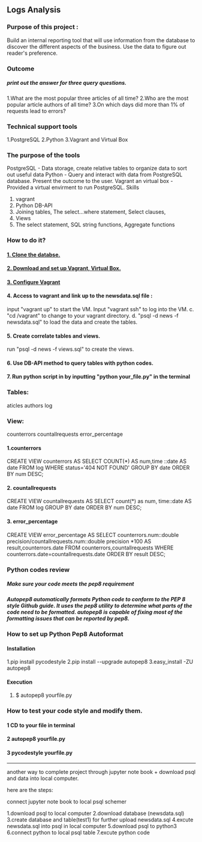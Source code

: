 
## Logs Analysis

### Purpose of this project :
Build an internal reporting tool that will use information from the database to discover the different aspects of the business. Use the data to figure out reader's preference.

### Outcome
##### print out the answer for three query questions.
1.What are the most popular three articles of all time?
2.Who are the most popular article authors of all time?
3.On which days did more than 1% of requests lead to errors?



### Technical support tools

1.PostgreSQL
2.Python
3.Vagrant and Virtual Box


### The purpose of the tools
PostgreSQL - Data storage, create relative tables to organize data to sort out useful data
Python - Query and interact with data from PostgreSQL database. Present the outcome to the user.
Vagrant an virtual box - Provided a virtual envirment to run PostgreSQL.
Skills
1. vagrant
2. Python DB-API
3. Joining tables, The select...where statement, Select clauses,
4. Views
5. The select statement, SQL string functions, Aggregate functions



### How to do it?
#### <a href="https://d17h27t6h515a5.cloudfront.net/topher/2016/August/57b5f748_newsdata/newsdata.zip/">1. Clone the databse.</a>


#### <a href="https://www.vagrantup.com">2. Download and set up Vagrant, Virtual Box.</a>


#### <a href="https://github.com/udacity/fullstack-nanodegree-vm/blob/master/vagrant/Vagrantfile">3. Configure Vagrant </a>


#### 4. Access to vagrant and link up to the newsdata.sql file :
input "vagrant up" to start the VM. 
Input "vagrant ssh" to log into the VM. c. "cd /vagrant" to change to your vagrant directory. d. "psql -d news -f newsdata.sql" to load the data and create the tables.

#### 5. Create correlate tables and views.
run "psql -d news -f views.sql" to create the views.

#### 6. Use DB-API method to query tables with python codes.

#### 7. Run python script in by inputting "python your_file.py" in the terminal




### Tables:
aticles
authors
log





### View:
counterrors
countallrequests
error_percentage
#### 1.counterrors
CREATE VIEW counterrors AS SELECT COUNT(*) AS num,time ::date AS date FROM log WHERE status='404 NOT FOUND' GROUP BY date ORDER BY num DESC;

#### 2. countallrequests
CREATE VIEW countallrequests AS SELECT count(*) as num, time::date AS date FROM log GROUP BY date ORDER BY num DESC;

#### 3. error_percentage
CREATE VIEW error_percentage AS SELECT counterrors.num::double precision/countallrequests.num::double precision *100 AS result,counterrors.date FROM counterrors,countallrequests WHERE counterrors.date=countallrequests.date ORDER BY result DESC;




### Python codes review

##### Make sure your code meets the pep8 requirement

##### Autopep8 automatically formats Python code to conform to the PEP 8 style Github guide. It uses the pep8 utility to determine what parts of the code need to be formatted. autopep8 is capable of fixing most of the formatting issues that can be reported by pep8.





### How to set up Python Pep8 Autoformat

#### Installation
1.pip install pycodestyle 
2.pip install --upgrade autopep8
3.easy_install -ZU autopep8


#### Execution
1. $ autopep8 yourfile.py


### How to test your code style and modify them.

#### 1 CD to your file in terminal
#### 2 autopep8 yourfile.py
#### 3 pycodestyle yourfile.py


-------------------------------------------------------------------

another way to complete project through jupyter note book + download psql and data into local computer.

here are the steps:

connect jupyter note book to local psql schemer

1.download psql to local computer
2.download database (newsdata.sql)
3.create database and table(test1) for further upload newsdata.sql
4.excute newsdata.sql into psql in local computer
5.download psql to python3
6.connect python to local psql table
7.excute python code

